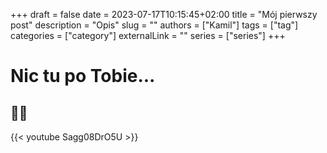 +++ 
draft = false
date = 2023-07-17T10:15:45+02:00
title = "Mój pierwszy post"
description = "Opis"
slug = ""
authors = ["Kamil"]
tags = ["tag"]
categories = ["category"]
externalLink = ""
series = ["series"]
+++

# Nic tu po Tobie...

## 🧸🔫

{{< youtube Sagg08DrO5U >}}
